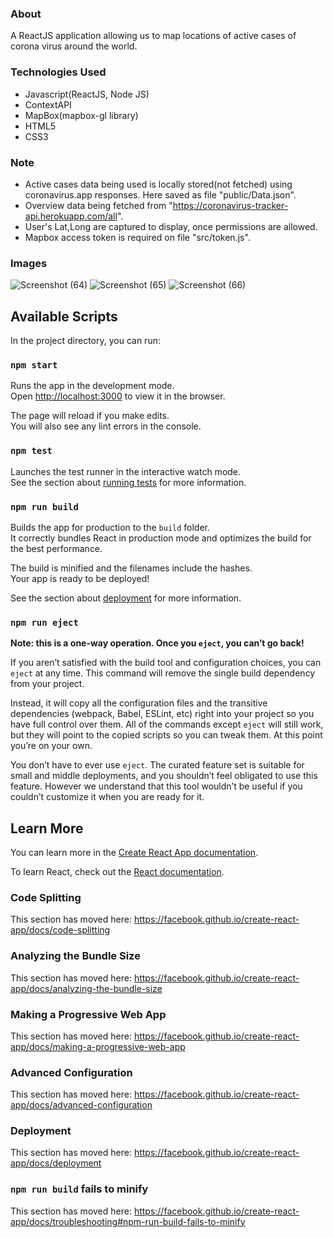 ### About
A ReactJS application allowing us to map locations of active cases of corona virus around the world. 

### Technologies Used
-   Javascript(ReactJS, Node JS)
-   ContextAPI
-   MapBox(mapbox-gl library)
-   HTML5
-   CSS3

### Note
-   Active cases data being used is locally stored(not fetched) using coronavirus.app responses. Here saved as file "public/Data.json".
-   Overview data being fetched from "https://coronavirus-tracker-api.herokuapp.com/all".
-   User's Lat,Long are captured to display, once permissions are allowed.
-   Mapbox access token is required on file "src/token.js".

### Images
![Screenshot (64)](https://user-images.githubusercontent.com/51525569/178807428-a2cea261-8aa9-43aa-a1dd-2f47577230b4.png)
![Screenshot (65)](https://user-images.githubusercontent.com/51525569/178807436-cc8f6a0f-5b32-46fd-8d78-38f3cd909afb.png)
![Screenshot (66)](https://user-images.githubusercontent.com/51525569/178807467-8ba20dc1-fb67-4ec2-9ff1-af1191cf1fa6.png)


## Available Scripts

In the project directory, you can run:

### `npm start`

Runs the app in the development mode.<br />
Open [http://localhost:3000](http://localhost:3000) to view it in the browser.

The page will reload if you make edits.<br />
You will also see any lint errors in the console.

### `npm test`

Launches the test runner in the interactive watch mode.<br />
See the section about [running tests](https://facebook.github.io/create-react-app/docs/running-tests) for more information.

### `npm run build`

Builds the app for production to the `build` folder.<br />
It correctly bundles React in production mode and optimizes the build for the best performance.

The build is minified and the filenames include the hashes.<br />
Your app is ready to be deployed!

See the section about [deployment](https://facebook.github.io/create-react-app/docs/deployment) for more information.

### `npm run eject`

**Note: this is a one-way operation. Once you `eject`, you can’t go back!**

If you aren’t satisfied with the build tool and configuration choices, you can `eject` at any time. This command will remove the single build dependency from your project.

Instead, it will copy all the configuration files and the transitive dependencies (webpack, Babel, ESLint, etc) right into your project so you have full control over them. All of the commands except `eject` will still work, but they will point to the copied scripts so you can tweak them. At this point you’re on your own.

You don’t have to ever use `eject`. The curated feature set is suitable for small and middle deployments, and you shouldn’t feel obligated to use this feature. However we understand that this tool wouldn’t be useful if you couldn’t customize it when you are ready for it.

## Learn More

You can learn more in the [Create React App documentation](https://facebook.github.io/create-react-app/docs/getting-started).

To learn React, check out the [React documentation](https://reactjs.org/).

### Code Splitting

This section has moved here: https://facebook.github.io/create-react-app/docs/code-splitting

### Analyzing the Bundle Size

This section has moved here: https://facebook.github.io/create-react-app/docs/analyzing-the-bundle-size

### Making a Progressive Web App

This section has moved here: https://facebook.github.io/create-react-app/docs/making-a-progressive-web-app

### Advanced Configuration

This section has moved here: https://facebook.github.io/create-react-app/docs/advanced-configuration

### Deployment

This section has moved here: https://facebook.github.io/create-react-app/docs/deployment

### `npm run build` fails to minify

This section has moved here: https://facebook.github.io/create-react-app/docs/troubleshooting#npm-run-build-fails-to-minify
